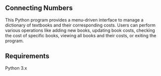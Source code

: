 ## Connecting Numbers

This Python program provides a menu-driven interface to manage a dictionary of textbooks and their corresponding costs. Users can perform various operations like adding new books, updating book costs, checking the cost of specific books, viewing all books and their costs, or exiting the program.

## Requirements

Python 3.x
